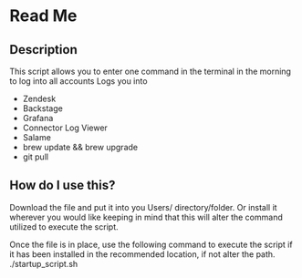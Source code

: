 # Read Me

## Description
This script allows you to enter one command in the terminal in the morning to log into all accounts
Logs you into
- Zendesk
- Backstage
- Grafana
- Connector Log Viewer
- Salame
- brew update && brew upgrade
- git pull

## How do I use this?
Download the file and put it into you Users/<username> directory/folder. Or install it wherever you would like keeping in mind that this will alter the command utilized to execute the script.

Once the file is in place, use the following command to execute the script if it has been installed in the recommended location, if not alter the path.
./startup_script.sh 
